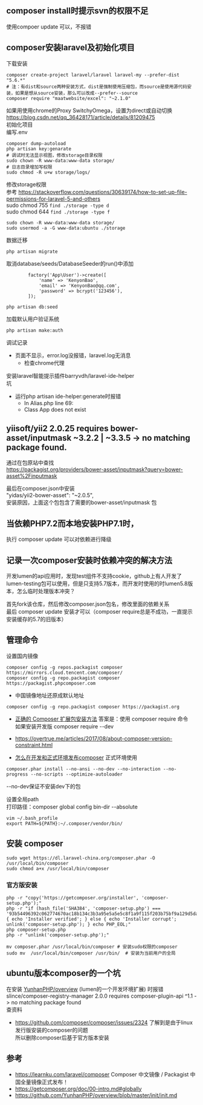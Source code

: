 ## composer install时提示svn的权限不足
使用compoer update 可以，不报错
## composer安装laravel及初始化项目  
下载安装  
```
composer create-project laravel/laravel laravel-my --prefer-dist "5.6.*"
# 注：有dist和source两种安装方式，dist是强制使用压缩包，而source是使用源代码安装，如果是想从source安装，那么可以改成--prefer--source
composer require "maatwebsite/excel": "~2.1.0"
```
  
如果用使用chrome的Proxy SwitchyOmega，设置为direct或自动切换  
https://blog.csdn.net/qq_36428171/article/details/81209475  
初始化项目  
编写.env  
```
composer dump-autoload
php artisan key:genarate
# 调试时无法显示视图，修改storage目录权限
sudo chown -R www-data:www-data storage/
# 日志目录增加写权限
sudo chmod -R u+w storage/logs/
```
修改storage权限  
参考 https://stackoverflow.com/questions/30639174/how-to-set-up-file-permissions-for-laravel-5-and-others  
 sudo chmod 755 `find ./storage -type d`  
 sudo chmod 644 `find ./storage -type f`  
```
sudo chown -R www-data:www-data storage/
sudo usermod -a -G www-data:ubuntu ./storage
```
数据迁移  
```
php artisan migrate
```
  
取消database/seeds/DatabaseSeeder的run()中添加  
```
        factory('App\User')->create([
            'name' => 'KenyonBao',
            'email' => 'KenyonBao@qq.com',
            'password' => bcrypt('123456'),
        ]);
```
```
php artisan db:seed
```
  
加载默认用户验证系统  
```
php artisan make:auth
```
  
调试记录  
- 页面不显示，error.log没报错，laravel.log无消息
    - 检查chrome代理
  
  
安装laravel智能提示插件barryvdh/laravel-ide-helper  
坑  
  - 运行php artisan ide-helper:generate时报错
    - In Alias.php line 69:
    - Class App does not exist

## yiisoft/yii2 2.0.25 requires bower-asset/inputmask ~3.2.2 | ~3.3.5 -> no matching package found.
  
通过在包原站中查找  
https://packagist.org/providers/bower-asset/inputmask?query=bower-asset%2Finputmask  
  
最后在composer.json中安装  
"yidas/yii2-bower-asset": "~2.0.5",  
安装原因，上面这个包包含了需要的bower-asset/inputmask 包  
  
  
## 当依赖PHP7.2而本地安装PHP7.1时，
执行 composer update 可以对依赖进行降级  
## 记录一次composer安装时依赖冲突的解决方法
开发lumen的api应用时，发现test组件不支持cookie，github上有人开发了lumen-testing包可以使用，但是只支持5.7版本，而开发时使用的时lumen5.8版本，怎么临时处理版本冲突？  
  
首先fork该仓库，然后修改composer.json包名，修改里面的依赖关系  
最后 composer update 安装才可以（composer require总是不成功，一直提示安装缓存的5.7的旧版本）  
## 管理命令
  
  
设置国内镜像  
```
composer config -g repos.packagist composer https://mirrors.cloud.tencent.com/composer/
composer config -g repo.packagist composer https://packagist.phpcomposer.com
```
  
- 中国镜像地址还原成默认地址
```
composer config -g repo.packagist composer https://packagist.org
```
  
- [正确的 Composer 扩展包安装方法](https://learnku.com/laravel/t/1901/correct-method-for-installing-composer-expansion-pack)
答案是：使用 composer require 命令  
如果安装开发版 composer require --dev  
  
- https://overtrue.me/articles/2017/08/about-composer-version-constraint.html
- [怎么在开发和正式环境发布composer](https://stackoverflow.com/questions/21721495/how-to-deploy-correctly-when-using-composers-develop-production-switch)
正式环境使用  
```
composer.phar install --no-ansi --no-dev --no-interaction --no-progress --no-scripts --optimize-autoloader
```
--no-dev保证不安装dev下的包
  
设置全局path  
打印路径：composer global config bin-dir --absolute  
```
vim ~/.bash_profile
export PATH=${PATH}:~/.composer/vendor/bin/
```
  
## 安装 composer
```
sudo wget https://dl.laravel-china.org/composer.phar -O /usr/local/bin/composer
sudo chmod a+x /usr/local/bin/composer
```
  
### 官方版安装
```
php -r "copy('https://getcomposer.org/installer', 'composer-setup.php');"
php -r "if (hash_file('SHA384', 'composer-setup.php') === '93b54496392c062774670ac18b134c3b3a95e5a5e5c8f1a9f115f203b75bf9a129d5daa8ba6a13e2cc8a1da0806388a8') { echo 'Installer verified'; } else { echo 'Installer corrupt'; unlink('composer-setup.php'); } echo PHP_EOL;"
php composer-setup.php
php -r "unlink('composer-setup.php');"
```
  
```
mv composer.phar /usr/local/bin/composer # 安装sudo权限的composer
sudo mv  /usr/local/bin/composer /usr/bin/  # 安装为当前用户的全局
```
  
## ubuntu版本composer的一个坑
  
在安装 [YunhanPHP/overview](https://github.com/YunhanPHP/overview/blob/master/init/new-project.md) (lumen的一个开发环境扩展) 时报错  
slince/composer-registry-manager 2.0.0 requires composer-plugin-api ^1.1 -> no matching package found  
查资料  
- https://github.com/composer/composer/issues/2324
了解到是由于linux发行版安装的composer的问题  
所以删除composer后基于官方版本安装  
  
## 参考
- https://learnku.com/laravel/composer Composer 中文镜像 / Packagist 中国全量镜像正式发布！
- https://getcomposer.org/doc/00-intro.md#globally
- https://github.com/YunhanPHP/overview/blob/master/init/init.md
  
  
